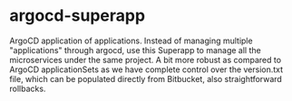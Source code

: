 # argocd-superapp


ArgoCD application of applications.
Instead of managing multiple "applications" through argocd, use this Superapp to manage all the microservices under the same project.
A bit more robust as compared to ArgoCD applicationSets as we have complete control over the version.txt file, which can be populated directly from Bitbucket, also straightforward rollbacks.
